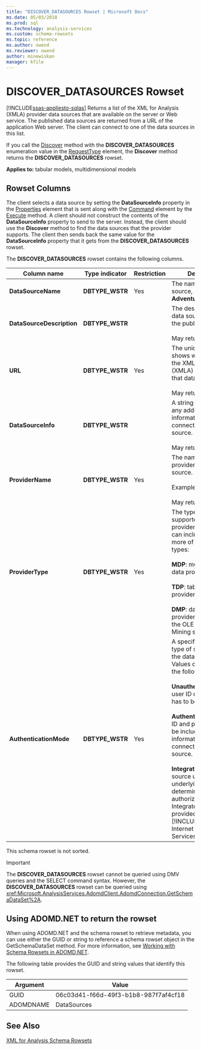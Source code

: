 ```yaml
---
title: "DISCOVER_DATASOURCES Rowset | Microsoft Docs"
ms.date: 05/03/2018
ms.prod: sql
ms.technology: analysis-services
ms.custom: schema-rowsets
ms.topic: reference
ms.author: owend
ms.reviewer: owend
author: minewiskan
manager: kfile
---
```

# DISCOVER_DATASOURCES Rowset
[!INCLUDE[ssas-appliesto-sqlas](../../../includes/ssas-appliesto-sqlas.md)]
  Returns a list of the XML for Analysis (XMLA) provider data sources that are available on the server or Web service. The published data sources are returned from a URL of the application Web server. The client can connect to one of the data sources in this list.  
  
 If you call the [Discover](../../../analysis-services/xmla/xml-elements-methods-discover.md) method with the **DISCOVER_DATASOURCES** enumeration value in the [RequestType](../../../analysis-services/xmla/xml-elements-properties/requesttype-element-xmla.md) element, the **Discover** method returns the **DISCOVER_DATASOURCES** rowset.  
  
 **Applies to:** tabular models, multidimensional models  
  
## Rowset Columns  
 The client selects a data source by setting the **DataSourceInfo** property in the [Properties](../../../analysis-services/xmla/xml-elements-properties/properties-element-xmla.md) element that is sent along with the [Command](../../../analysis-services/xmla/xml-elements-properties/command-element-xmla.md) element by the [Execute](../../../analysis-services/xmla/xml-elements-methods-execute.md) method. A client should not construct the contents of the **DataSourceInfo** property to send to the server. Instead, the client should use the **Discover** method to find the data sources that the provider supports. The client then sends back the same value for the **DataSourceInfo** property that it gets from the **DISCOVER_DATASOURCES** rowset.  
  
 The **DISCOVER_DATASOURCES** rowset contains the following columns.  
  
|Column name|Type indicator|Restriction|Description|  
|-----------------|--------------------|-----------------|-----------------|  
|**DataSourceName**|**DBTYPE_WSTR**|Yes|The name of the data source, such as **Adventure Works**.|  
|**DataSourceDescription**|**DBTYPE_WSTR**||The description of the data source entered by the publisher.<br /><br /> May return **NULL**.|  
|**URL**|**DBTYPE_WSTR**|Yes|The unique path that shows where to invoke the XML for Analysis (XMLA) methods for that data source.<br /><br /> May return **NULL**.|  
|**DataSourceInfo**|**DBTYPE_WSTR**||A string that contains any additional information required to connect to the data source.<br /><br /> May return **NULL**.|  
|**ProviderName**|**DBTYPE_WSTR**|Yes|The name of the provider for the data source.<br /><br /> Example: `"MSOLAP"`<br /><br /> May return **NULL**.|  
|**ProviderType**|**DBTYPE_WSTR**|Yes|The types of data supported by the provider. This array can include one or more of the following types:<br /><br /> **MDP**: multidimensional data provider.<br /><br /> **TDP**: tabular data provider.<br /><br /> **DMP**: data mining provider (implements the OLE for DB for Data Mining specification).|  
|**AuthenticationMode**|**DBTYPE_WSTR**|Yes|A specification of what type of security mode the data source uses. Values can be one of the following:<br /><br /> **Unauthenticated**: No user ID or password has to be sent.<br /><br /> **Authenticated**: User ID and password must be included in the information required to connect to the data source.<br /><br /> **Integrated**: The data source uses the underlying security to determine authorization, such as Integrated Security provided by [!INCLUDE[msCoName](../../../includes/msconame-md.md)] Internet Information Services (IIS).|  
  
 This schema rowset is not sorted.  
  
> [!IMPORTANT]  
>  The **DISCOVER_DATASOURCES** rowset cannot be queried using DMV queries and the SELECT command syntax. However, the **DISCOVER_DATASOURCES** rowset can be queried using <xref:Microsoft.AnalysisServices.AdomdClient.AdomdConnection.GetSchemaDataSet%2A>.  
  
## Using ADOMD.NET to return the rowset  
 When using ADOMD.NET and the schema rowset to retrieve metadata, you can use either the GUID or string to reference a schema rowset object in the GetSchemaDataSet method. For more information, see [Working with Schema Rowsets in ADOMD.NET](../../../analysis-services/multidimensional-models-adomd-net-client/retrieving-metadata-working-with-schema-rowsets.md).  
  
 The following table provides the GUID and string values that identify this rowset.  
  
|Argument|Value|  
|--------------|-----------|  
|GUID|06c03d41-f66d-49f3-b1b8-987f7af4cf18|  
|ADOMDNAME|DataSources|  
  
## See Also  
 [XML for Analysis Schema Rowsets](../../../analysis-services/schema-rowsets/xml/xml-for-analysis-schema-rowsets.md)  
  
  
